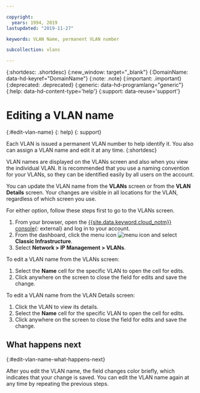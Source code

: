```yaml
---

copyright:
  years: 1994, 2019
lastupdated: "2019-11-27"

keywords: VLAN Name, permanent VLAN number

subcollection: vlans

---
```


{:shortdesc: .shortdesc}
{:new_window: target="_blank"}
{:DomainName: data-hd-keyref="DomainName"}
{:note: .note}
{:important: .important}
{:deprecated: .deprecated}
{:generic: data-hd-programlang="generic"}
{:help: data-hd-content-type='help'}
{:support: data-reuse='support'}

# Editing a VLAN name
{:#edit-vlan-name}
{: help}
{: support}

Each VLAN is issued a permanent VLAN number to help identify it. You also can assign a VLAN name and edit it at any time.
{:shortdesc}

VLAN names are displayed on the VLANs screen and also when you view the individual VLAN. It is recommended that you use a naming convention for your VLANs, so they can be identified easily by all users on the account.


You can update the VLAN name from the **VLANs** screen or from the **VLAN Details** screen. Your changes are visible in all locations for the VLAN, regardless of which screen you use.

For either option, follow these steps first to go to the VLANs screen.

1. From your browser, open the [{{site.data.keyword.cloud_notm}} console](https://{DomainName}/){: external} and log in to your account.
1. From the dashboard, click the menu icon ![menu icon](../../icons/icon_hamburger.svg) and select **Classic Infrastructure**.
1. Select **Network > IP Management > VLANs**.


To edit a VLAN name from the VLANs screen:

1. Select the **Name** cell for the specific VLAN to open the cell for edits.
1. Click anywhere on the screen to close the field for edits and save the change.


To edit a VLAN name from the VLAN Details screen:

1. Click the VLAN to view its details.
1. Select the **Name** cell for the specific VLAN to open the cell for edits.
1. Click anywhere on the screen to close the field for edits and save the change.

## What happens next
{:#edit-vlan-name-what-happens-next}

After you edit the VLAN name, the field changes color briefly, which indicates that your change is saved. You can edit the VLAN name again at any time by repeating the previous steps.
